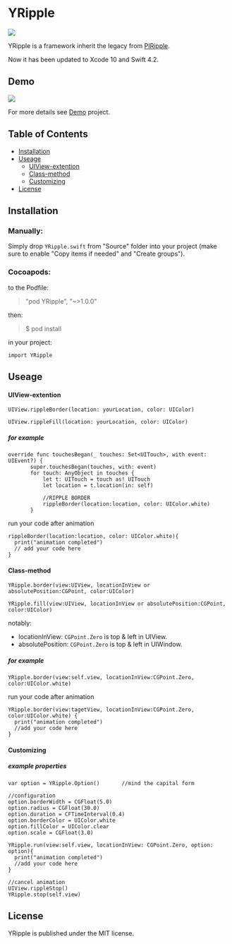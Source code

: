 
# YRipple

![](https://github.com/itsjohnye/YRipple/blob/master/YRipple_Logo.png)



YRipple is a framework inherit the legacy from [PIRipple](https://github.com/pixel-ink/PIRipple).

Now it has been updated to Xcode 10 and Swift 4.2.


## Demo
![](https://github.com/itsjohnye/YRipple/blob/master/Demo.gif)

For more details see [Demo](https://github.com/itsjohnye/YRipple/tree/master/YRippleDemo) project.

## Table of Contents
- [Installation](#Installation)
- [Useage](#Useage)
    - [UIView-extention](#UIView-extention)
    - [Class-method](#Class-method)
    - [Customizing](#Customizing)
- [License](#License)


## Installation
### Manually:
Simply drop `YRipple.swift` from "Source" folder into your project (make sure to enable "Copy items if needed" and "Create groups").
### Cocoapods:
to the Podfile:

>"pod YRipple", "~>1.0.0"

then:
>$ pod install

in your project:
```
import YRipple
```


## Useage
#### UIView-extention
```
UIView.rippleBorder(location: yourLocation, color: UIColor)
```
```
UIView.rippleFill(location: yourLocation, color: UIColor)
```
##### for example
```
override func touchesBegan(_ touches: Set<UITouch>, with event: UIEvent?) {
       super.touchesBegan(touches, with: event)
       for touch: AnyObject in touches {
           let t: UITouch = touch as! UITouch
           let location = t.location(in: self)

           //RIPPLE BORDER
           rippleBorder(location:location, color: UIColor.white)       
       }
```
run your code after animation
```
rippleBorder(location:location, color: UIColor.white){
  print("animation completed")
  // add your code here
}
```

#### Class-method
```
YRipple.border(view:UIView, locationInView or absolutePosition:CGPoint, color:UIColor)
```
```
YRipple.fill(view:UIView, locationInView or absolutePosition:CGPoint, color:UIColor)
```
notably:
- locationInView: `CGPoint.Zero` is top & left in UIView.
- absolutePosition: `CGPoint.Zero` is top & left in UIWindow.

##### for example
```
YRipple.border(view:self.view, locationInView:CGPoint.Zero, color:UIColor.white)
```
run your code after animation
```
YRipple.border(view:tagetView, locationInView:CGPoint.Zero, color:UIColor.white) {
  print("animation completed")
  //add your code here
}
```
#### Customizing
##### example properties
```
var option = YRipple.Option()       //mind the capital form

//configuration
option.borderWidth = CGFloat(5.0)
option.radius = CGFloat(30.0)
option.duration = CFTimeInterval(0.4)
option.borderColor = UIColor.white
option.fillColor = UIColor.clear
option.scale = CGFloat(3.0)

YRipple.run(view:self.view, locationInView: CGPoint.Zero, option: option){
  print("animation completed")
  //add your code here
}

//cancel animation
UIView.rippleStop()
YRipple.stop(self.view)
```

## License
YRipple is published under the MIT license.
